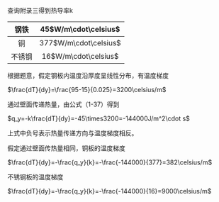 查询附录三得到热导率k

| 钢铁 | 45$W/m\cdot\celsius$ |
| :--: | :------: |
| 铜 | 377$W/m\cdot\celsius$ |
| 不锈钢 | 16$W/m\cdot\celsius$ |

根据题意，假定钢板内温度沿厚度呈线性分布，有温度梯度

$\frac{dT}{dy}=\frac{95-15}{0.025}=3200\celsius/m$

通过壁面传递热量，由公式（1-37）得到

$q_y=-k\frac{dT}{dy}=-45\times3200=-144000J/m^2\cdot s$

上式中负号表示热量传递方向与温度梯度相反。

假定通过壁面传热量相同，铜板的温度梯度

$\frac{dT}{dy}=-\frac{q_y}{k}=-\frac{-144000}{377}=382\celsius/m$

不锈钢板的温度梯度

$\frac{dT}{dy}=-\frac{q_y}{k}=-\frac{-144000}{16}=9000\celsius/m$

